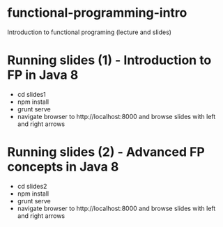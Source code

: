 functional-programming-intro
============================

Introduction to functional programing (lecture and slides)

# Running slides (1) - Introduction to FP in Java 8
- cd slides1
- npm install
- grunt serve
- navigate browser to http://localhost:8000 and browse slides with left and right arrows

# Running slides (2) - Advanced FP concepts in Java 8
- cd slides2
- npm install
- grunt serve
- navigate browser to http://localhost:8000 and browse slides with left and right arrows
